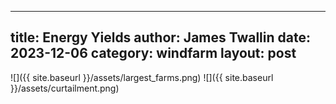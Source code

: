 
---
title: Energy Yields
author: James Twallin
date: 2023-12-06
category: windfarm
layout: post
---
![]({{ site.baseurl }}/assets/largest_farms.png)
![]({{ site.baseurl }}/assets/curtailment.png)

